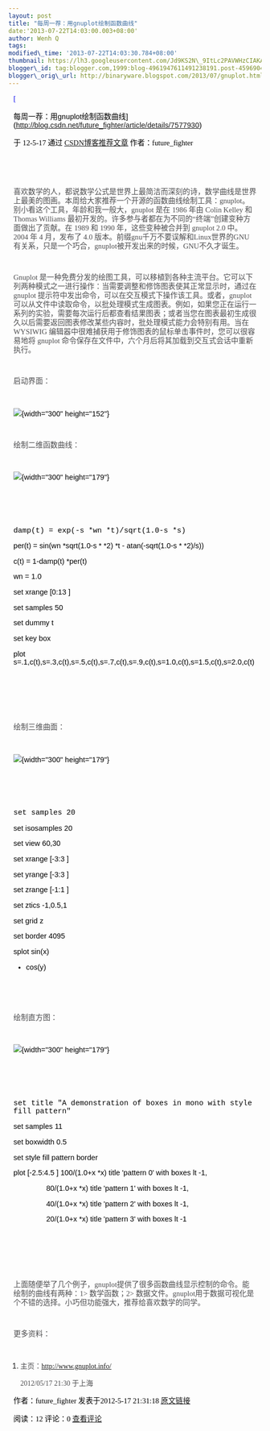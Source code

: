 ```yaml
--- 
layout: post 
title: "每周一荐：用gnuplot绘制函数曲线" 
date:'2013-07-22T14:03:00.003+08:00' 
author: Wenh Q
tags:
modified\_time: '2013-07-22T14:03:30.784+08:00' 
thumbnail: https://lh3.googleusercontent.com/Jd9KS2N\_9ItLc2PAVWHzCIAKAdQsqoqg18\_RjtRiBNkKJUndfdmLbRdlCdfvI9wRHUJ3oD3mRTzTXqZ64jmmiOv6aGZHL1z5O83gGxo7JkMZCphCDxQ=s72-c
blogger\_id: tag:blogger.com,1999:blog-4961947611491238191.post-4596904508467329283
blogger\_orig\_url: http://binaryware.blogspot.com/2013/07/gnuplot.html
---
```


<div
style="color: black; direction: ltr; font-family: &quot;Arial&quot;; font-size: 11pt; margin-bottom: 0; margin-left: 7.5pt; margin-right: 7.5pt; margin-top: 0; padding: 0;">

<span
style="color: #0000ee; font-family: &quot;Verdana&quot;; text-decoration: underline;">[

每周一荐：用gnuplot绘制函数曲线](http://blog.csdn.net/future_fighter/article/details/7577930)</span>

</div>

<div
style="color: black; direction: ltr; font-family: &quot;Arial&quot;; font-size: 11pt; margin-bottom: 0; margin-left: 7.5pt; margin-right: 7.5pt; margin-top: 0; padding-bottom: 8pt; padding-left: 0; padding-right: 0; padding-top: 0;">

<span style="font-family: &quot;Verdana&quot;;">于 12-5-17 通过
</span><span
style="color: #0000ee; font-family: &quot;Verdana&quot;; text-decoration: underline;">[CSDN博客推荐文章](http://blog.csdn.net/)</span><span
style="font-family: &quot;Verdana&quot;;"> 作者：future\_fighter</span>

</div>

<div
style="color: black; direction: ltr; font-family: &quot;Arial&quot;; font-size: 11pt; height: 11pt; margin-bottom: 0; margin-left: 7.5pt; margin-right: 7.5pt; margin-top: 0; padding-bottom: 7.5pt; padding-left: 0; padding-right: 0; padding-top: 0;">

<span style="font-family: &quot;Verdana&quot;;"></span>

</div>

<div
style="color: black; direction: ltr; font-family: &quot;Arial&quot;; font-size: 11pt; line-height: 1.2272727272727273; margin-bottom: 0; margin-left: 7.5pt; margin-right: 7.5pt; margin-top: 0; padding-bottom: 11.2pt; padding-left: 0; padding-right: 0; padding-top: 0;">

<span
style="color: #4d4d4f; font-family: &quot;Verdana&quot;;">喜欢数学的人，都说数学公式是世界上最简洁而深刻的诗，数学曲线是世界上最美的图画。本周给大家推荐一个开源的函数曲线绘制工具：gnuplot。别小看这个工具，年龄和我一般大，gnuplot
是在 1986 年由 Colin Kelley 和 Thomas Williams
最初开发的。许多参与者都在为不同的“终端”创建变种方面做出了贡献。在 1989
和 1990 年，这些变种被合并到 gnuplot 2.0 中。2004 年 4 月，发布了 4.0
版本。前缀gnu千万不要误解和Linux世界的GNU有关系，只是一个巧合，gnuplot被开发出来的时候，GNU不久才诞生。</span>

</div>

<div
style="color: black; direction: ltr; font-family: &quot;Arial&quot;; font-size: 11pt; line-height: 1.2272727272727273; margin-bottom: 0; margin-left: 7.5pt; margin-right: 7.5pt; margin-top: 0; padding-bottom: 11.2pt; padding-left: 0; padding-right: 0; padding-top: 0;">

<span style="color: #4d4d4f; font-family: &quot;Verdana&quot;;">Gnuplot
是一种免费分发的绘图工具，可以移植到各种主流平台。它可以下列两种模式之一进行操作：当需要调整和修饰图表使其正常显示时，通过在
gnuplot 提示符中发出命令，可以在交互模式下操作该工具。或者，gnuplot
可以从文件中读取命令，以批处理模式生成图表。例如，如果您正在运行一系列的实验，需要每次运行后都查看结果图表；或者当您在图表最初生成很久以后需要返回图表修改某些内容时，批处理模式能力会特别有用。当在
WYSIWIG 编辑器中很难捕获用于修饰图表的鼠标单击事件时，您可以很容易地将
gnuplot
命令保存在文件中，六个月后将其加载到交互式会话中重新执行。</span>

</div>

<div
style="color: black; direction: ltr; font-family: &quot;Arial&quot;; font-size: 11pt; line-height: 1.2272727272727273; margin-bottom: 0; margin-left: 7.5pt; margin-right: 7.5pt; margin-top: 0; padding-bottom: 11.2pt; padding-left: 0; padding-right: 0; padding-top: 0;">

<span
style="color: #4d4d4f; font-family: &quot;Verdana&quot;;">启动界面：</span>

</div>

<div
style="color: black; direction: ltr; font-family: &quot;Arial&quot;; font-size: 11pt; line-height: 1.2272727272727273; margin-bottom: 0; margin-left: 7.5pt; margin-right: 7.5pt; margin-top: 0; padding-bottom: 11.2pt; padding-left: 0; padding-right: 0; padding-top: 0;">

![](https://lh3.googleusercontent.com/Jd9KS2N_9ItLc2PAVWHzCIAKAdQsqoqg18_RjtRiBNkKJUndfdmLbRdlCdfvI9wRHUJ3oD3mRTzTXqZ64jmmiOv6aGZHL1z5O83gGxo7JkMZCphCDxQ){width="300"
height="152"}

</div>

<div
style="color: black; direction: ltr; font-family: &quot;Arial&quot;; font-size: 11pt; line-height: 1.2272727272727273; margin-bottom: 0; margin-left: 7.5pt; margin-right: 7.5pt; margin-top: 0; padding-bottom: 11.2pt; padding-left: 0; padding-right: 0; padding-top: 0;">

<span
style="color: #4d4d4f; font-family: &quot;Verdana&quot;;">绘制二维函数曲线：</span>

</div>

<div
style="color: black; direction: ltr; font-family: &quot;Arial&quot;; font-size: 11pt; line-height: 1.2272727272727273; margin-bottom: 0; margin-left: 7.5pt; margin-right: 7.5pt; margin-top: 0; padding-bottom: 11.2pt; padding-left: 0; padding-right: 0; padding-top: 0;">

![](https://lh3.googleusercontent.com/G0tnhAg0D6d3ytjQtGjz9cOjayGbDro88aXu8zm84c1j6EFfrdRhUy46XRpMpxCvb7Ki4zk4NC40UgwAgOwhaNv07kT1jJheueIPiTJ7bXvOlQ3XM7A){width="300"
height="179"}

</div>

<div
style="color: black; direction: ltr; font-family: &quot;Arial&quot;; font-size: 11pt; height: 11pt; line-height: 1.2272727272727273; margin-bottom: 0; margin-left: 7.5pt; margin-right: 7.5pt; margin-top: 0; padding-bottom: 11.2pt; padding-left: 0; padding-right: 0; padding-top: 0;">

<span style="color: #4d4d4f; font-family: &quot;Verdana&quot;;"></span>

</div>

<div
style="color: black; direction: ltr; font-family: &quot;Arial&quot;; font-size: 11pt; margin-bottom: 0; margin-left: 7.5pt; margin-right: 7.5pt; margin-top: 0; padding: 0;">

<span style="font-family: &quot;Courier New&quot;;">damp(t) =
exp(-s
*wn
*t)/sqrt(1.0-s
*s)

per(t) = sin(wn
*sqrt(1.0-s
*
*2)
*t - atan(-sqrt(1.0-s
*
*2)/s))

c(t) = 1-damp(t)
*per(t)



wn = 1.0

set xrange 
[0:13
]

set samples 50

set dummy t

set key box



plot
s=.1,c(t),s=.3,c(t),s=.5,c(t),s=.7,c(t),s=.9,c(t),s=1.0,c(t),s=1.5,c(t),s=2.0,c(t)</span>

</div>

<div
style="color: black; direction: ltr; font-family: &quot;Arial&quot;; font-size: 11pt; height: 11pt; margin-bottom: 0; margin-left: 7.5pt; margin-right: 7.5pt; margin-top: 0; padding: 0;">

<span style="font-family: &quot;Courier New&quot;;"></span>

</div>

<div
style="color: black; direction: ltr; font-family: &quot;Arial&quot;; font-size: 11pt; height: 11pt; margin-bottom: 0; margin-left: 7.5pt; margin-right: 7.5pt; margin-top: 0; padding: 0;">

<span style="font-family: &quot;Courier New&quot;;"></span>

</div>

<div
style="color: black; direction: ltr; font-family: &quot;Arial&quot;; font-size: 11pt; height: 11pt; margin-bottom: 0; margin-left: 7.5pt; margin-right: 7.5pt; margin-top: 0; padding-bottom: 7.5pt; padding-left: 0; padding-right: 0; padding-top: 0;">

<span style="font-family: &quot;Courier New&quot;;"></span>

</div>

<div
style="color: black; direction: ltr; font-family: &quot;Arial&quot;; font-size: 11pt; line-height: 1.2272727272727273; margin-bottom: 0; margin-left: 7.5pt; margin-right: 7.5pt; margin-top: 0; padding-bottom: 11.2pt; padding-left: 0; padding-right: 0; padding-top: 0;">

<span
style="color: #4d4d4f; font-family: &quot;Verdana&quot;;">绘制三维曲面：</span>

</div>

<div
style="color: black; direction: ltr; font-family: &quot;Arial&quot;; font-size: 11pt; line-height: 1.2272727272727273; margin-bottom: 0; margin-left: 7.5pt; margin-right: 7.5pt; margin-top: 0; padding-bottom: 11.2pt; padding-left: 0; padding-right: 0; padding-top: 0;">

![](https://lh6.googleusercontent.com/rSiK-qSEqLqV1kaIQKE56NgNXh3SA_0FGSOz0Yw7tB4FZUCLJm8FIzCycOOxcu2IJLxBhU5Gs3Nlcee_6Fo_rEgvCdlfcdom_pnHhp-jkXwxz89FQzo){width="300"
height="179"}

</div>

<div
style="color: black; direction: ltr; font-family: &quot;Arial&quot;; font-size: 11pt; height: 11pt; line-height: 1.2272727272727273; margin-bottom: 0; margin-left: 7.5pt; margin-right: 7.5pt; margin-top: 0; padding-bottom: 11.2pt; padding-left: 0; padding-right: 0; padding-top: 0;">

<span style="color: #4d4d4f; font-family: &quot;Verdana&quot;;"></span>

</div>

<div
style="color: black; direction: ltr; font-family: &quot;Arial&quot;; font-size: 11pt; margin-bottom: 0; margin-left: 7.5pt; margin-right: 7.5pt; margin-top: 0; padding: 0;">

<span style="font-family: &quot;Courier New&quot;;">set samples 20

set isosamples 20

set view 60,30

set xrange 
[-3:3
]

set yrange 
[-3:3
]

set zrange 
[-1:1
]

set ztics -1,0.5,1

set grid z

set border 4095

splot sin(x) 
* cos(y)</span>

</div>

<div
style="color: black; direction: ltr; font-family: &quot;Arial&quot;; font-size: 11pt; height: 11pt; margin-bottom: 0; margin-left: 7.5pt; margin-right: 7.5pt; margin-top: 0; padding: 0;">

<span style="font-family: &quot;Courier New&quot;;"></span>

</div>

<div
style="color: black; direction: ltr; font-family: &quot;Arial&quot;; font-size: 11pt; height: 11pt; margin-bottom: 0; margin-left: 7.5pt; margin-right: 7.5pt; margin-top: 0; padding-bottom: 7.5pt; padding-left: 0; padding-right: 0; padding-top: 0;">

<span style="font-family: &quot;Courier New&quot;;"></span>

</div>

<div
style="color: black; direction: ltr; font-family: &quot;Arial&quot;; font-size: 11pt; line-height: 1.2272727272727273; margin-bottom: 0; margin-left: 7.5pt; margin-right: 7.5pt; margin-top: 0; padding-bottom: 11.2pt; padding-left: 0; padding-right: 0; padding-top: 0;">

<span
style="color: #4d4d4f; font-family: &quot;Verdana&quot;;">绘制直方图：</span>

</div>

<div
style="color: black; direction: ltr; font-family: &quot;Arial&quot;; font-size: 11pt; line-height: 1.2272727272727273; margin-bottom: 0; margin-left: 7.5pt; margin-right: 7.5pt; margin-top: 0; padding-bottom: 11.2pt; padding-left: 0; padding-right: 0; padding-top: 0;">

![](https://lh4.googleusercontent.com/su6JXxZpJ2lzS2LjPf-P_xAMfJlEg64_KPpkCb5GzkjUoNE8EaMW_2UaanQjx4JiAg4_cmlaIEwHe6W8iTTU0pyN6_uqqwmgaftyc7vn7IHsPvNo0tg){width="300"
height="179"}

</div>

<div
style="color: black; direction: ltr; font-family: &quot;Arial&quot;; font-size: 11pt; height: 11pt; line-height: 1.2272727272727273; margin-bottom: 0; margin-left: 7.5pt; margin-right: 7.5pt; margin-top: 0; padding-bottom: 11.2pt; padding-left: 0; padding-right: 0; padding-top: 0;">

<span style="color: #4d4d4f; font-family: &quot;Verdana&quot;;"></span>

</div>

<div
style="color: black; direction: ltr; font-family: &quot;Arial&quot;; font-size: 11pt; margin-bottom: 0; margin-left: 7.5pt; margin-right: 7.5pt; margin-top: 0; padding: 0;">

<span style="font-family: &quot;Courier New&quot;;">set title "A
demonstration of boxes in mono with style fill pattern"

set samples 11

set boxwidth 0.5

set style fill pattern border

plot 
[-2.5:4.5
] 100/(1.0+x
*x) title 'pattern 0' with boxes lt -1, 



                80/(1.0+x
*x) title 'pattern 1' with boxes lt -1, 



                40/(1.0+x
*x) title 'pattern 2' with boxes lt -1, 



                20/(1.0+x
*x) title 'pattern 3' with boxes lt -1</span>

</div>

<div
style="color: black; direction: ltr; font-family: &quot;Arial&quot;; font-size: 11pt; height: 11pt; margin-bottom: 0; margin-left: 7.5pt; margin-right: 7.5pt; margin-top: 0; padding: 0;">

<span style="font-family: &quot;Courier New&quot;;"></span>

</div>

<div
style="color: black; direction: ltr; font-family: &quot;Arial&quot;; font-size: 11pt; height: 11pt; margin-bottom: 0; margin-left: 7.5pt; margin-right: 7.5pt; margin-top: 0; padding: 0;">

<span style="font-family: &quot;Courier New&quot;;"></span>

</div>

<div
style="color: black; direction: ltr; font-family: &quot;Arial&quot;; font-size: 11pt; height: 11pt; margin-bottom: 0; margin-left: 7.5pt; margin-right: 7.5pt; margin-top: 0; padding-bottom: 7.5pt; padding-left: 0; padding-right: 0; padding-top: 0;">

<span style="font-family: &quot;Courier New&quot;;"></span>

</div>

<div
style="color: black; direction: ltr; font-family: &quot;Arial&quot;; font-size: 11pt; line-height: 1.2272727272727273; margin-bottom: 0; margin-left: 7.5pt; margin-right: 7.5pt; margin-top: 0; padding-bottom: 11.2pt; padding-left: 0; padding-right: 0; padding-top: 0;">

<span
style="color: #4d4d4f; font-family: &quot;Verdana&quot;;">上面随便举了几个例子，gnuplot提供了很多函数曲线显示控制的命令。能绘制的曲线有两种：1&gt;
数学函数；2&gt;
数据文件。gnuplot用于数据可视化是个不错的选择。小巧但功能强大，推荐给喜欢数学的同学。</span>

</div>

<div
style="color: black; direction: ltr; font-family: &quot;Arial&quot;; font-size: 11pt; line-height: 1.2272727272727273; margin-bottom: 0; margin-left: 7.5pt; margin-right: 7.5pt; margin-top: 0; padding-bottom: 11.2pt; padding-left: 0; padding-right: 0; padding-top: 0;">

<span
style="color: #4d4d4f; font-family: &quot;Verdana&quot;;">更多资料：</span>

</div>

1.  <span
    style="color: #4d4d4f; font-family: &quot;Verdana&quot;;">主页：</span><span
    style="color: #0e73b8; font-family: &quot;Verdana&quot;; text-decoration: underline;"><http://www.gnuplot.info/></span>

    <span
    style="color: #4d4d4f; font-family: &quot;Verdana&quot;;">2012/05/17
    21:30 于上海</span>

<div
style="color: black; direction: ltr; font-family: &quot;Arial&quot;; font-size: 11pt; margin-bottom: 0; margin-left: 7.5pt; margin-right: 7.5pt; margin-top: 0; padding: 0;">

<span style="font-family: &quot;Verdana&quot;;">作者：future\_fighter
发表于2012-5-17 21:31:18 </span><span
style="color: #0000ee; font-family: &quot;Verdana&quot;; text-decoration: underline;">[原文链接](http://blog.csdn.net/future_fighter/article/details/7577930)</span>

</div>

<div
style="color: black; direction: ltr; font-family: &quot;Arial&quot;; font-size: 11pt; margin-bottom: 0; margin-left: 7.5pt; margin-right: 7.5pt; margin-top: 0; padding: 0;">

<span style="font-family: &quot;Verdana&quot;;">阅读：12 评论：0
</span><span
style="color: #0000ee; font-family: &quot;Verdana&quot;; text-decoration: underline;">[查看评论](http://blog.csdn.net/future_fighter/article/details/7577930#comments)</span>

</div>
